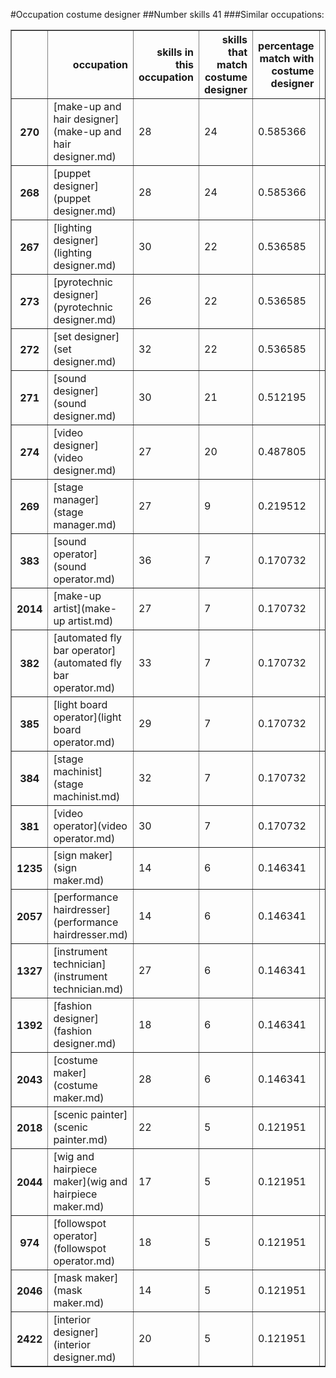 #Occupation costume designer
##Number skills 41
###Similar occupations:
<table border="1" class="dataframe">
  <thead>
    <tr style="text-align: right;">
      <th></th>
      <th>occupation</th>
      <th>skills in this occupation</th>
      <th>skills that match costume designer</th>
      <th>percentage match with costume designer</th>
      <th>skills not in costume designer</th>
    </tr>
  </thead>
  <tbody>
    <tr>
      <th>270</th>
      <td>[make-up and hair designer](make-up and hair designer.md)</td>
      <td>28</td>
      <td>24</td>
      <td>0.585366</td>
      <td>4</td>
    </tr>
    <tr>
      <th>268</th>
      <td>[puppet designer](puppet designer.md)</td>
      <td>28</td>
      <td>24</td>
      <td>0.585366</td>
      <td>4</td>
    </tr>
    <tr>
      <th>267</th>
      <td>[lighting designer](lighting designer.md)</td>
      <td>30</td>
      <td>22</td>
      <td>0.536585</td>
      <td>8</td>
    </tr>
    <tr>
      <th>273</th>
      <td>[pyrotechnic designer](pyrotechnic designer.md)</td>
      <td>26</td>
      <td>22</td>
      <td>0.536585</td>
      <td>4</td>
    </tr>
    <tr>
      <th>272</th>
      <td>[set designer](set designer.md)</td>
      <td>32</td>
      <td>22</td>
      <td>0.536585</td>
      <td>10</td>
    </tr>
    <tr>
      <th>271</th>
      <td>[sound designer](sound designer.md)</td>
      <td>30</td>
      <td>21</td>
      <td>0.512195</td>
      <td>9</td>
    </tr>
    <tr>
      <th>274</th>
      <td>[video designer](video designer.md)</td>
      <td>27</td>
      <td>20</td>
      <td>0.487805</td>
      <td>7</td>
    </tr>
    <tr>
      <th>269</th>
      <td>[stage manager](stage manager.md)</td>
      <td>27</td>
      <td>9</td>
      <td>0.219512</td>
      <td>18</td>
    </tr>
    <tr>
      <th>383</th>
      <td>[sound operator](sound operator.md)</td>
      <td>36</td>
      <td>7</td>
      <td>0.170732</td>
      <td>29</td>
    </tr>
    <tr>
      <th>2014</th>
      <td>[make-up artist](make-up artist.md)</td>
      <td>27</td>
      <td>7</td>
      <td>0.170732</td>
      <td>20</td>
    </tr>
    <tr>
      <th>382</th>
      <td>[automated fly bar operator](automated fly bar operator.md)</td>
      <td>33</td>
      <td>7</td>
      <td>0.170732</td>
      <td>26</td>
    </tr>
    <tr>
      <th>385</th>
      <td>[light board operator](light board operator.md)</td>
      <td>29</td>
      <td>7</td>
      <td>0.170732</td>
      <td>22</td>
    </tr>
    <tr>
      <th>384</th>
      <td>[stage machinist](stage machinist.md)</td>
      <td>32</td>
      <td>7</td>
      <td>0.170732</td>
      <td>25</td>
    </tr>
    <tr>
      <th>381</th>
      <td>[video operator](video operator.md)</td>
      <td>30</td>
      <td>7</td>
      <td>0.170732</td>
      <td>23</td>
    </tr>
    <tr>
      <th>1235</th>
      <td>[sign maker](sign maker.md)</td>
      <td>14</td>
      <td>6</td>
      <td>0.146341</td>
      <td>8</td>
    </tr>
    <tr>
      <th>2057</th>
      <td>[performance hairdresser](performance hairdresser.md)</td>
      <td>14</td>
      <td>6</td>
      <td>0.146341</td>
      <td>8</td>
    </tr>
    <tr>
      <th>1327</th>
      <td>[instrument technician](instrument technician.md)</td>
      <td>27</td>
      <td>6</td>
      <td>0.146341</td>
      <td>21</td>
    </tr>
    <tr>
      <th>1392</th>
      <td>[fashion designer](fashion designer.md)</td>
      <td>18</td>
      <td>6</td>
      <td>0.146341</td>
      <td>12</td>
    </tr>
    <tr>
      <th>2043</th>
      <td>[costume maker](costume maker.md)</td>
      <td>28</td>
      <td>6</td>
      <td>0.146341</td>
      <td>22</td>
    </tr>
    <tr>
      <th>2018</th>
      <td>[scenic painter](scenic painter.md)</td>
      <td>22</td>
      <td>5</td>
      <td>0.121951</td>
      <td>17</td>
    </tr>
    <tr>
      <th>2044</th>
      <td>[wig and hairpiece maker](wig and hairpiece maker.md)</td>
      <td>17</td>
      <td>5</td>
      <td>0.121951</td>
      <td>12</td>
    </tr>
    <tr>
      <th>974</th>
      <td>[followspot operator](followspot operator.md)</td>
      <td>18</td>
      <td>5</td>
      <td>0.121951</td>
      <td>13</td>
    </tr>
    <tr>
      <th>2046</th>
      <td>[mask maker](mask maker.md)</td>
      <td>14</td>
      <td>5</td>
      <td>0.121951</td>
      <td>9</td>
    </tr>
    <tr>
      <th>2422</th>
      <td>[interior designer](interior designer.md)</td>
      <td>20</td>
      <td>5</td>
      <td>0.121951</td>
      <td>15</td>
    </tr>
  </tbody>
</table>

